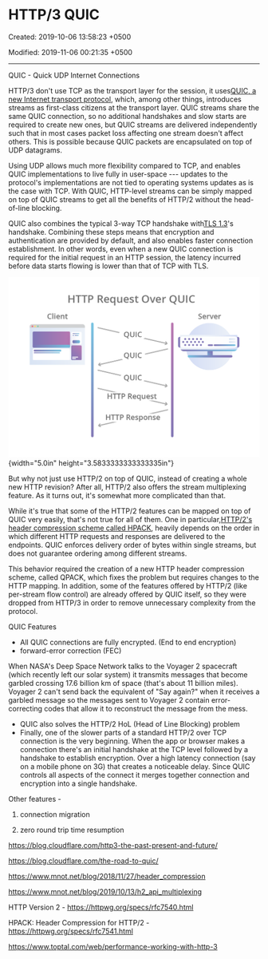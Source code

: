 # HTTP/3 QUIC

Created: 2019-10-06 13:58:23 +0500

Modified: 2019-11-06 00:21:35 +0500

---

QUIC - Quick UDP Internet Connections



HTTP/3 don't use TCP as the transport layer for the session, it uses[QUIC, a new Internet transport protocol](https://blog.cloudflare.com/the-road-to-quic/), which, among other things, introduces streams as first-class citizens at the transport layer. QUIC streams share the same QUIC connection, so no additional handshakes and slow starts are required to create new ones, but QUIC streams are delivered independently such that in most cases packet loss affecting one stream doesn't affect others. This is possible because QUIC packets are encapsulated on top of UDP datagrams.



Using UDP allows much more flexibility compared to TCP, and enables QUIC implementations to live fully in user-space --- updates to the protocol's implementations are not tied to operating systems updates as is the case with TCP. With QUIC, HTTP-level streams can be simply mapped on top of QUIC streams to get all the benefits of HTTP/2 without the head-of-line blocking.



QUIC also combines the typical 3-way TCP handshake with[TLS 1.3](https://blog.cloudflare.com/rfc-8446-aka-tls-1-3/)'s handshake. Combining these steps means that encryption and authentication are provided by default, and also enables faster connection establishment. In other words, even when a new QUIC connection is required for the initial request in an HTTP session, the latency incurred before data starts flowing is lower than that of TCP with TLS.

![](media/HTTP-3-QUIC-image1.png){width="5.0in" height="3.5833333333333335in"}

But why not just use HTTP/2 on top of QUIC, instead of creating a whole new HTTP revision? After all, HTTP/2 also offers the stream multiplexing feature. As it turns out, it's somewhat more complicated than that.



While it's true that some of the HTTP/2 features can be mapped on top of QUIC very easily, that's not true for all of them. One in particular,[HTTP/2's header compression scheme called HPACK](https://blog.cloudflare.com/hpack-the-silent-killer-feature-of-http-2/), heavily depends on the order in which different HTTP requests and responses are delivered to the endpoints. QUIC enforces delivery order of bytes within single streams, but does not guarantee ordering among different streams.



This behavior required the creation of a new HTTP header compression scheme, called QPACK, which fixes the problem but requires changes to the HTTP mapping. In addition, some of the features offered by HTTP/2 (like per-stream flow control) are already offered by QUIC itself, so they were dropped from HTTP/3 in order to remove unnecessary complexity from the protocol.



QUIC Features
-   All QUIC connections are fully encrypted. (End to end encryption)
-   forward-error correction (FEC)

When NASA's Deep Space Network talks to the Voyager 2 spacecraft (which recently left our solar system) it transmits messages that become garbled crossing 17.6 billion km of space (that's about 11 billion miles). Voyager 2 can't send back the equivalent of "Say again?" when it receives a garbled message so the messages sent to Voyager 2 contain error-correcting codes that allow it to reconstruct the message from the mess.
-   QUIC also solves the HTTP/2 HoL (Head of Line Blocking) problem
-   Finally, one of the slower parts of a standard HTTP/2 over TCP connection is the very beginning. When the app or browser makes a connection there's an initial handshake at the TCP level followed by a handshake to establish encryption. Over a high latency connection (say on a mobile phone on 3G) that creates a noticeable delay. Since QUIC controls all aspects of the connect it merges together connection and encryption into a single handshake.



Other features -

1.  connection migration

2.  zero round trip time resumption



<https://blog.cloudflare.com/http3-the-past-present-and-future/>

<https://blog.cloudflare.com/the-road-to-quic/>



<https://www.mnot.net/blog/2018/11/27/header_compression>

<https://www.mnot.net/blog/2019/10/13/h2_api_multiplexing>



HTTP Version 2 - <https://httpwg.org/specs/rfc7540.html>

HPACK: Header Compression for HTTP/2 - <https://httpwg.org/specs/rfc7541.html>



<https://www.toptal.com/web/performance-working-with-http-3>

